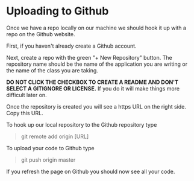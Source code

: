 # Uploading to Github

Once we have a repo locally on our machine we should hook it up with a repo on the Github website. 

First, if you haven't already create a Github account.

Next, create a repo with the green "+ New Repository" button. The repository name should be the name of the application you are writing or the name of the class you are taking. 

**DO NOT CLICK THE CHECKBOX TO CREATE A README AND DON'T SELECT A GITIGNORE OR LICENSE.** If you do it will make things more difficult later on.

Once the repository is created you will see a https URL on the right side. Copy this URL.

To hook up our local repository to the Github repository type 

> git remote add origin [URL]

To upload your code to Github type

> git push origin master

If you refresh the page on Github you should now see all your code.
